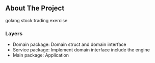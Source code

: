 ## About The Project

golang stock trading exercise 

### Layers
- Domain package: Domain struct and domain interface
- Service package: Implement domain interface include the engine
- Main package: Application


